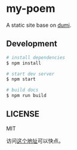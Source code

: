 # my-poem

A static site base on [dumi](https://d.umijs.org).

## Development

```bash
# install dependencies
$ npm install

# start dev server
$ npm start

# build docs
$ npm run build
```

## LICENSE

MIT

访问[这个地址](https://www.eveningwater.com/my-poem-website/)可以快点。
